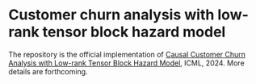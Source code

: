 # Customer churn analysis with low-rank tensor block hazard model
The repository is the official implementation of  [Causal Customer Churn Analysis with Low-rank Tensor Block Hazard Model](https://arxiv.org/pdf/2405.11377v1), ICML, 2024. More details are forthcoming.
